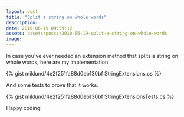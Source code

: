 ```yaml
---
layout: post
title: "Split a string on whole words"
description:
date: 2010-06-19 09:59:12
assets: assets/posts/2010-06-19-split-a-string-on-whole-words
image: 
---
```


In case you've ever needed an extension method that splits a string on whole words, here are my implementation.

{% gist miklund/4e2f251fa88d0eb130bf StringExtensions.cs %}

And some tests to prove that it works.

{% gist miklund/4e2f251fa88d0eb130bf StringExtensionsTests.cs %}

Happy coding!
